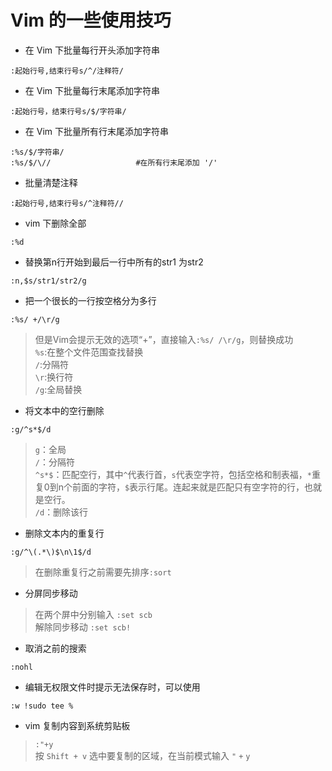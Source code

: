 # Vim 的一些使用技巧

- 在 Vim 下批量每行开头添加字符串

`:起始行号,结束行号s/^/注释符/`

- 在 Vim 下批量每行末尾添加字符串

`:起始行号，结束行号s/$/字符串/`

- 在 Vim 下批量所有行末尾添加字符串

```
:%s/$/字符串/
:%s/$/\//                   #在所有行末尾添加 '/'
```

- 批量清楚注释

`:起始行号,结束行号s/^注释符//`

- vim 下删除全部

`:%d`

- 替换第n行开始到最后一行中所有的str1 为str2

`:n,$s/str1/str2/g`

- 把一个很长的一行按空格分为多行

`:%s/ +/\r/g`

> 但是Vim会提示无效的选项“+”，直接输入`:%s/ /\r/g`，则替换成功<br>
> `%s`:在整个文件范围查找替换<br>
> `/`:分隔符<br>
> `\r`:换行符<br>
> `/g`:全局替换<br>

- 将文本中的空行删除

`:g/^s*$/d`

> `g`：全局<br>
> `/`：分隔符<br>
> `^s*$`：匹配空行，其中`^`代表行首，`s`代表空字符，包括空格和制表福，`*`重复0到n个前面的字符，`$`表示行尾。连起来就是匹配只有空字符的行，也就是空行。<br>
> `/d`：删除该行<br>

- 删除文本内的重复行

`:g/^\(.*\)$\n\1$/d`

> 在删除重复行之前需要先排序`:sort`

- 分屏同步移动

> 在两个屏中分别输入
> `:set scb`<br>
> 解除同步移动
> `:set scb!`<br>

- 取消之前的搜索

`:nohl`

- 编辑无权限文件时提示无法保存时，可以使用

`:w !sudo tee %`

- vim 复制内容到系统剪贴板

> `:"+y`<br>
> 按 `Shift + v` 选中要复制的区域，在当前模式输入 `"` `+` `y`
